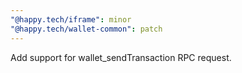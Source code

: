 ```yaml
---
"@happy.tech/iframe": minor
"@happy.tech/wallet-common": patch
---
```


Add support for wallet_sendTransaction RPC request.

